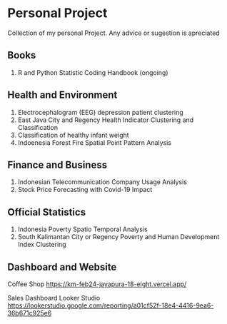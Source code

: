 # Personal Project
Collection of my personal Project. Any advice or sugestion is apreciated  

## Books
1.  R and Python Statistic Coding Handbook (ongoing)

## Health and Environment
1.	Electrocephalogram (EEG) depression patient clustering
2.	East Java City and Regency Health Indicator Clustering and Classification
3.	Classification of healthy infant weight
4.	Indoenesia Forest Fire Spatial Point Pattern Analysis

## Finance and Business
1. Indonesian Telecommunication Company Usage Analysis
2. Stock Price Forecasting with Covid-19 Impact


## **Official Statistics**
1. Indonesia Poverty Spatio Temporal Analysis
2. South Kalimantan City or Regency Poverty and Human Development Index Clustering

## Dashboard and Website
Coffee Shop
https://km-feb24-jayapura-18-eight.vercel.app/

Sales Dashboard Looker Studio
https://lookerstudio.google.com/reporting/a01cf52f-18e4-4416-9ea6-36b671c925e6
